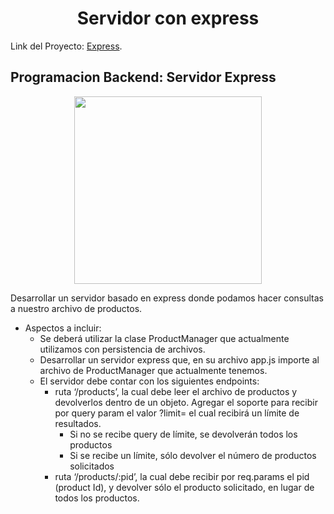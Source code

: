 <h1 align="center"> Servidor con express </h1>

Link del Proyecto: [Express](https://github.com/Dacelisl/express).

## Programacion Backend: Servidor Express

<div align="center">
  <img src='https://softprodigy.com/wp-content/uploads/2019/07/express-js.png' width='300px'/>
   </div>

Desarrollar un servidor basado en express donde podamos hacer consultas a nuestro archivo de productos.

- Aspectos a incluir:
  - Se deberá utilizar la clase ProductManager que actualmente utilizamos con persistencia de archivos.
  - Desarrollar un servidor express que, en su archivo app.js importe al archivo de ProductManager que actualmente tenemos.
  - El servidor debe contar con los siguientes endpoints:
    - ruta ‘/products’, la cual debe leer el archivo de productos y devolverlos dentro de un objeto. Agregar el soporte para recibir por query param el valor ?limit= el cual recibirá un límite de resultados.
      - Si no se recibe query de límite, se devolverán todos los productos
      - Si se recibe un límite, sólo devolver el número de productos solicitados
    - ruta ‘/products/:pid’, la cual debe recibir por req.params el pid (product Id), y devolver sólo el producto solicitado, en lugar de todos los productos.
